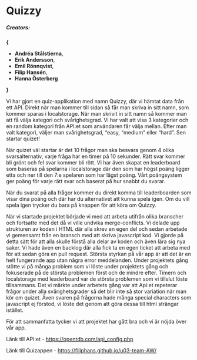 # Quizzy 

##### **Creators:**
**{**
 * **Andréa Stålstierna**,
 * **Erik Andersson**,
 * **Emil Rönnqvist**,
 * **Filip Hansén**,
 * **Hanna Österberg**

**}**

Vi har gjort en quiz-applikation med namn Quizzy, där vi hämtat data från ett API. Direkt när man kommer till sidan så får man skriva in sitt namn, som kommer sparas i localstorage. När man skrivit in sitt namn så kommer man att få välja kategori och svårighetsgrad. Vi har valt att visa 3 kategorier och en random kategori från API:et som användaren får välja mellan. Efter man valt kategori, väljer man svårighetsgrad, “easy, “medium” eller “hard”. Sen startar quizet!

När quizet väl startar är det 10 frågor man ska besvara genom 4 olika svarsalternativ, varje fråga har en timer på 10 sekunder. Rätt svar kommer bli grönt och fel svar kommer bli rött. 
Vi har även skapat en leaderboard som baseras på spelarna i localstorage där den som har högst poäng ligger etta och ner till den 7:e spelaren som har lägst poäng. Vårt poängsystem ger poäng för varje rätt svar och baserat på hur snabbt du svarar. 

När du svarat på alla frågor kommer du direkt komma till leaderboarden som visar dina poäng och där har du alternativet att kunna spela igen. Om du vill spela igen trycker du bara på knappen för att köra om Quizzy. 

När vi startade projektet började vi med att arbeta utifrån olika branscher och fortsatte med det då vi ville undvika merge-conflicts. Vi delade upp strukturen av koden i HTML där alla skrev en egen del och sedan arbetade vi gemensamt från en bransch med att skriva javascript kod. Vi gjorde på detta sätt för att alla skulle förstå alla delar av koden och även lära sig nya saker. Vi hade även en backlog där alla fick ta en egen ticket att arbeta med för att sedan göra en pull request. 
Största styrkan på vår app är att det är en helt fungerande app utan några error meddelanden. Under projektets gång stötte vi på många problem som vi löste under projektets gång och fokuserade på de största problemen först och de mindre efter. Timern och localstorage med leaderboard var de största problemen som vi tillslut löste tillsammans. 
Det vi märkte under arbetets gång var att Api:et repeterar frågor under alla svårighetsgrader så det blir inte så stor variation när man kör om quizet. Även svaren på frågorna hade många special characters som javascript ej förstod, vi löste det genom att göra dessa till html strängar istället. 

För att sammanfatta tycker vi att projektet har gått bra och vi är nöjda över vår app. 

Länk till API:et - <https://opentdb.com/api_config.php>

Länk till Quizappen - <https://filiphans.github.io/u03-team-AW/>
